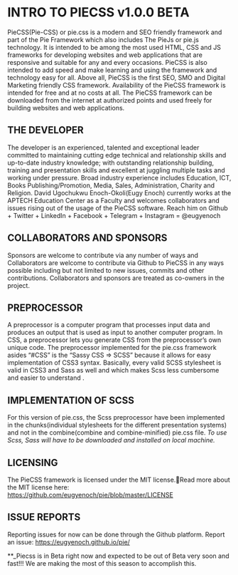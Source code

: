 # INTRO TO PIECSS v1.0.0 BETA 
PieCSS(Pie-CSS) or pie.css is a modern and SEO friendly framework and part of the Pie Framework which also includes The PieJs or pie.js technology. It is intended to be among the most used HTML, CSS and JS frameworks for developing websites and web applications that are responsive and suitable for any and every occasions.
PieCSS is also intended to add speed and make learning and using the framework and technology easy for all.
Above all, PieCSS is the first SEO, SMO and Digital Marketing friendly CSS framework.
Availability of the PieCSS framework is intended for free and at no costs at all. 
The PieCSS framework can be downloaded from the internet at authorized points and used freely for building websites and web applications.

## THE DEVELOPER
The developer is an experienced, talented and exceptional leader committed to maintaining cutting edge technical and relationship skills and up-to-date industry knowledge; with outstanding relationship building, training and presentation skills and excellent at juggling multiple tasks and working under pressure. Broad industry experience includes Education, ICT, Books Publishing/Promotion, Media, Sales, Administration, Charity and Religion. 
David Ugochukwu Enoch-Okoli(Eugy Enoch) currently works at the APTECH Education Center as a Faculty and welcomes collaborators and issues rising out of the usage of the PieCSS software.
Reach him on Github + Twitter + LinkedIn + Facebook + Telegram + Instagram = @eugyenoch

## COLLABORATORS AND SPONSORS
Sponsors are welcome to contribute via any number of ways and Collaborators are welcome to contribute via Github to PieCSS in any ways possible including but not limited to new issues, commits and other contributions. Collaborators and sponsors are treated as co-owners in the project.

## PREPROCESSOR
A preprocessor is a computer program that processes input data and produces an output that is used as input to another computer program. In CSS, a preprocessor lets you generate CSS from the preprocessor’s own unique code.
The preprocessor implemented for the pie.css framework asides “#CSS” is the “Sassy CSS => SCSS” because it allows for easy implementation of CSS3 syntax. Basically, every valid SCSS stylesheet is valid in CSS3 and Sass as well and which makes Scss less cumbersome and easier to understand .

## IMPLEMENTATION OF SCSS
For this version of pie.css, the Scss preprocessor have been implemented in the chunks(individual stylesheets for the different presentation systems) and not in the combine(combine and combine-minified) pie.css file. 
*To use Scss, Sass will have to be downloaded and installed on local machine.*

## LICENSING
The PieCSS framework is licensed under the MIT license.Read more about the MIT license here: https://github.com/eugyenoch/pie/blob/master/LICENSE

## ISSUE REPORTS
Reporting issues for now can be done through the Github platform.
Report an issue: https://eugyenoch.github.io/pie/


**_Piecss is in Beta right now and expected to be out of Beta very soon and fast!!! We are making the most of this season to accomplish this.
